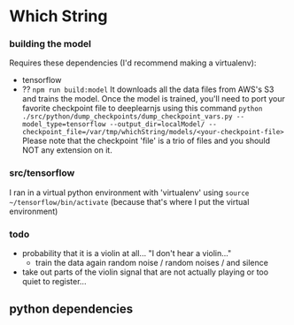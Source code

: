 # Which String

### building the model
Requires these dependencies (I'd recommend making a virtualenv):
 - tensorflow
 - ?? 
`npm run build:model` It downloads all the data files from AWS's S3 and trains the model. 
Once the model is trained, you'll need to port your favorite checkpoint file to deeplearnjs using this command `python ./src/python/dump_checkpoints/dump_checkpoint_vars.py --model_type=tensorflow --output_dir=localModel/ --checkpoint_file=/var/tmp/whichString/models/<your-checkpoint-file>` Please note that the checkpoint 'file' is a trio of files and you should NOT any extension on it.

### src/tensorflow
I ran in a virtual python environment with 'virtualenv' using `source ~/tensorflow/bin/activate` (because that's where I put the virtual environment)


### todo
- probability that it is a violin at all... "I don't hear a violin..."
    - train the data again random noise / random noises / and silence
- take out parts of the violin signal that are not actually playing or too quiet to register...

## python dependencies
